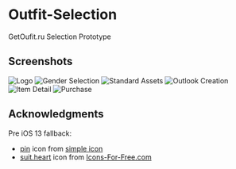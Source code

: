 # Outfit-Selection
GetOufit.ru Selection Prototype

## Screenshots

![Logo](https://github.com/dbystruev/Outfit-Selection/blob/master/Outfit%20Selection/Resources/Screenshots/Screenshot01.png?raw=true)
![Gender Selection](https://github.com/dbystruev/Outfit-Selection/blob/master/Outfit%20Selection/Resources/Screenshots/Screenshot02.png?raw=true)
![Standard Assets](https://github.com/dbystruev/Outfit-Selection/blob/master/Outfit%20Selection/Resources/Screenshots/Screenshot03.png?raw=true)
![Outlook Creation](https://github.com/dbystruev/Outfit-Selection/blob/master/Outfit%20Selection/Resources/Screenshots/Screenshot04.png?raw=true)
![Item Detail](https://github.com/dbystruev/Outfit-Selection/blob/master/Outfit%20Selection/Resources/Screenshots/Screenshot05.png?raw=true)
![Purchase](https://github.com/dbystruev/Outfit-Selection/blob/master/Outfit%20Selection/Resources/Screenshots/Screenshot06.png?raw=true)

## Acknowledgments

Pre iOS 13 fallback:
* [pin](http://simpleicon.com/pin.html) icon from [simple icon](http://simpleicon.com)
* [suit.heart](https://icons-for-free.com/heart-131965017458786724/) icon from [Icons-For-Free.com](https://icons-for-free.com)
